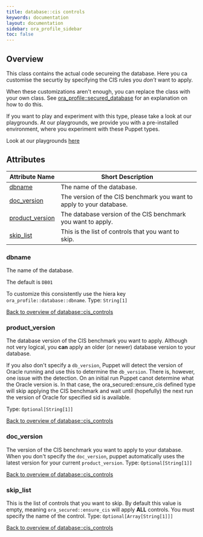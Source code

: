```yaml
---
title: database::cis controls
keywords: documentation
layout: documentation
sidebar: ora_profile_sidebar
toc: false
---
```

## Overview

This class contains the actual code secureing the database. Here you ca customise the securtiy by specifying the CIS rules you *don't* want to apply.


When these customizations aren't enough, you can replace the class with your own class. See [ora_profile::secured_database](./secured_database.html) for an explanation on how to do this.




If you want to play and experiment with this type, please take a look at our playgrounds. At our playgrounds, 
we provide you with a pre-installed environment, where you experiment with these Puppet types.

Look at our playgrounds [here](/playgrounds#oracle)

## Attributes



Attribute Name                                             | Short Description                                                    |
---------------------------------------------------------- | -------------------------------------------------------------------- |
[dbname](#database::cis_controls_dbname)                   | The name of the database.                                            |
[doc_version](#database::cis_controls_doc_version)         | The version of the CIS benchmark you want to apply to your database. |
[product_version](#database::cis_controls_product_version) | The database version of the CIS benchmark you want to apply.         |
[skip_list](#database::cis_controls_skip_list)             | This is the list of controls that you want to skip.                  |




### dbname<a name='database::cis_controls_dbname'>

The name of the database.

The default is `DB01`

To customize this consistently use the hiera key `ora_profile::database::dbname`.
Type: `String[1]`


[Back to overview of database::cis_controls](#attributes)

### product_version<a name='database::cis_controls_product_version'>

The database version of the CIS benchmark you want to apply. Although not very logical, you **can** apply an older (or newer) database version to your database.

If you also don't specify a `db_version`, Puppet will detect the version of Oracle running and use this to determine the `db_version`. There is, however, one issue with the detection. On an initial run Puppet canot determine what the Oracle version is. In that case, the ora_secured::ensure_cis defined type will skip applying the CIS benchmark and wait until (hopefully) the next run the version of Oracle for specified sid is available.


Type: `Optional[String[1]]`


[Back to overview of database::cis_controls](#attributes)

### doc_version<a name='database::cis_controls_doc_version'>

The version of the CIS benchmark you want to apply to your database. When you don't specify the `doc_version`, puppet automatically uses the latest version for your current `product_version`. 
Type: `Optional[String[1]]`


[Back to overview of database::cis_controls](#attributes)

### skip_list<a name='database::cis_controls_skip_list'>

This is the list of controls that you want to skip. By default this value is empty, meaning `ora_secured::ensure_cis` will apply **ALL** controls. You must specify the name of the control. 
Type: `Optional[Array[String[1]]]`


[Back to overview of database::cis_controls](#attributes)
